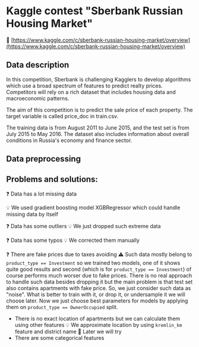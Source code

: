 # Kaggle contest "Sberbank Russian Housing Market"

:link: [https://www.kaggle.com/c/sberbank-russian-housing-market/overview](https://www.kaggle.com/c/sberbank-russian-housing-market/overview)

## Data description

In this competition, Sberbank is challenging Kagglers to develop algorithms which use a broad spectrum of features to predict realty prices. Competitors will rely on a rich dataset that includes housing data and macroeconomic patterns. 

The aim of this competition is to predict the sale price of each property. The target variable is called price_doc in train.csv.

The training data is from August 2011 to June 2015, and the test set is from July 2015 to May 2016. The dataset also includes information about overall conditions in Russia's economy and finance sector. 

## Data preprocessing

## Problems and solutions:
:question: Data has a lot missing data

:bulb: We used gradient boosting model XGBRegressor which could handle missing data by itself

:question: Data has some outliers
:bulb: We just dropped such extreme data

:question: Data has some typos
:bulb: We corrected them manually 

:question: There are fake prices due to taxes avoiding
:warning: Such data mostly belong to `product_type == Investment` so we trained two models, one of it shows quite good results and second (which is for `product_type == Investment`) of course performs much worser due to fake prices. There is no real approach to handle such data besides dropping it but the main problem is that test set also contains apartments with fake price. So, we just consider such data as "noise". What is better to train with it, or drop it, or undersample it we will choose later. Now we just choose best parameters for models by applying them on `product_type == OwnerOccupied` split.

* There is no exact location of apartments but we can calculate them using other features
:bulb: We approximate location by using `kremlin_km` feature and district name
:thought_balloon: Later we will try 
* There are some categorical features

##


